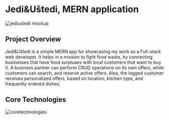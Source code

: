 # Jedi&Uštedi, MERN application

![jediustedi mockup](https://user-images.githubusercontent.com/15708793/196166091-f325650a-0607-44c2-b392-2f33b6fa3b6e.png)


## Project Overview

Jedi&Uštedi is a simple MERN app for showcasing my work as a Full-stack web developer. It helps in a mission to fight food waste, by connecting businesses that have food surpluses with local customers that want to buy it. A business partner can perform CRUD operations on its own offers, while customers can search, and reserve active offers. Also, the logged customer receives personalized offers, based on location, kitchen type, and frequently ordered dishes.

## Core Technologies

![coretechnologies](https://user-images.githubusercontent.com/15708793/196166119-bce6c202-029b-4218-8bc7-aaa762ce7a69.png)

